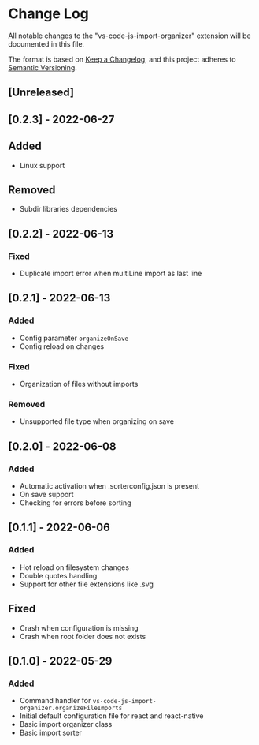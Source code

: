 # Change Log

All notable changes to the "vs-code-js-import-organizer" extension will be documented in this file.

The format is based on [Keep a Changelog](https://keepachangelog.com/en/1.0.0/),
and this project adheres to [Semantic Versioning](https://semver.org/spec/v2.0.0.html).

## [Unreleased]

## [0.2.3] - 2022-06-27

## Added

-   Linux support

## Removed

-   Subdir libraries dependencies

## [0.2.2] - 2022-06-13

### Fixed

-   Duplicate import error when multiLine import as last line

## [0.2.1] - 2022-06-13

### Added

-   Config parameter `organizeOnSave`
-   Config reload on changes

### Fixed

-   Organization of files without imports

### Removed

-   Unsupported file type when organizing on save

## [0.2.0] - 2022-06-08

### Added

-   Automatic activation when .sorterconfig.json is present
-   On save support
-   Checking for errors before sorting

## [0.1.1] - 2022-06-06

### Added

-   Hot reload on filesystem changes
-   Double quotes handling
-   Support for other file extensions like .svg

## Fixed

-   Crash when configuration is missing
-   Crash when root folder does not exists

## [0.1.0] - 2022-05-29

### Added

-   Command handler for `vs-code-js-import-organizer.organizeFileImports`
-   Initial default configuration file for react and react-native
-   Basic import organizer class
-   Basic import sorter
